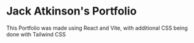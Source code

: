 # Jack Atkinson's Portfolio

This Portfolio was made using React and Vite, with additional CSS being done with Tailwind CSS

